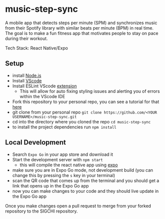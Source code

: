 # music-step-sync

A mobile app that detects steps per minute (SPM) and synchronizes music from their Spotify library with similar beats per minute (BPM) in real time. The goal is to make a fun fitness app that motivates people to stay on pace during their workout.

Tech Stack: React Native/Expo

## Setup

- install [Node.js](https://nodejs.org/en)
- Install [VScode](https://code.visualstudio.com/download)
- Install ESLint VScode [extension](https://marketplace.visualstudio.com/items?itemName=dbaeumer.vscode-eslint)
  - This will allow for auto fixing styling issues and alerting you of errors within the VScode IDE
- Fork this repository to your personal repo, you can see a tutorial for that [here](https://coda.io/@ethan-grinberg/sigchi/git-26)
- git clone from your personal repo `git clone https://github.com/<YOUR USERNAME>/music-step-sync.git`
- cd into the directory where you cloned the repo `cd music-step-sync`
- to install the project dependencies run `npm install`

## Local Development

- Search `Expo Go` in your app store and download it
- Start the development server with `npm start`
  - this will compile the react native app using [expo](https://docs.expo.dev/more/expo-cli/)
- make sure you are in Expo Go mode, not development build (you can change this by pressing the `s` key in your terminal)
- scan the QR code that comes up from the terminal and you should get a link that opens up in the Expo Go app
- now you can make changes to your code and they should live update in the Expo Go app

Once you make changes open a pull request to merge from your forked repository to the SIGCHI repository.
